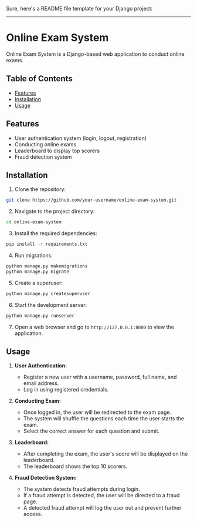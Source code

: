 Sure, here's a README file template for your Django project:

---

# Online Exam System

Online Exam System is a Django-based web application to conduct online exams.

## Table of Contents

- [Features](#features)
- [Installation](#installation)
- [Usage](#usage)

## Features

- User authentication system (login, logout, registration)
- Conducting online exams
- Leaderboard to display top scorers
- Fraud detection system

## Installation

1. Clone the repository:

```bash
git clone https://github.com/your-username/online-exam-system.git
```

2. Navigate to the project directory:

```bash
cd online-exam-system
```

3. Install the required dependencies:

```bash
pip install -r requirements.txt
```

4. Run migrations:

```bash
python manage.py makemigrations
python manage.py migrate
```

5. Create a superuser:

```bash
python manage.py createsuperuser
```

6. Start the development server:

```bash
python manage.py runserver
```

7. Open a web browser and go to `http://127.0.0.1:8000` to view the application.

## Usage

1. **User Authentication:**
   - Register a new user with a username, password, full name, and email address.
   - Log in using registered credentials.

2. **Conducting Exam:**
   - Once logged in, the user will be redirected to the exam page.
   - The system will shuffle the questions each time the user starts the exam.
   - Select the correct answer for each question and submit.

3. **Leaderboard:**
   - After completing the exam, the user's score will be displayed on the leaderboard.
   - The leaderboard shows the top 10 scorers.

4. **Fraud Detection System:**
   - The system detects fraud attempts during login.
   - If a fraud attempt is detected, the user will be directed to a fraud page.
   - A detected fraud attempt will log the user out and prevent further access.

